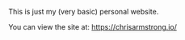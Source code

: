 This is just my (very basic) personal website. 

You can view the site at: https://chrisarmstrong.io/
